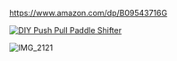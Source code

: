 https://www.amazon.com/dp/B09543716G

[![DIY Push Pull Paddle Shifter](https://img.youtube.com/vi/LuYcnb4kZtI/0.jpg)](https://www.youtube.com/watch?v=LuYcnb4kZtI)

![IMG_2121](https://github.com/garyrtl/push-pull-paddle/assets/5888678/0ed7af61-ee37-4d54-8df3-50c03ed7d69d)
